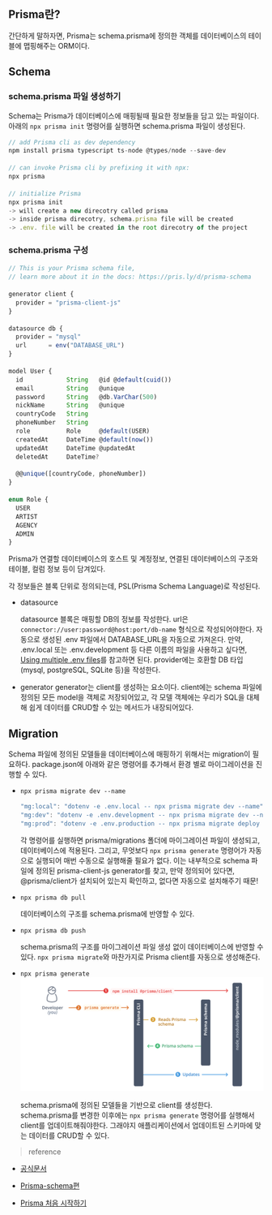 ## Prisma란?

간단하게 말하자면, Prisma는 schema.prisma에 정의한 객체를 데이터베이스의 테이블에 맵핑해주는 ORM이다.  

## Schema

### schema.prisma 파일 생성하기

Schema는 Prisma가 데이터베이스에 매핑될때 필요한 정보들을 담고 있는 파일이다. 아래의 `npx prisma init` 명령어를 실행하면 schema.prisma 파일이 생성된다.

```js
// add Prisma cli as dev dependency
npm install prisma typescript ts-node @types/node --save-dev

// can invoke Prisma cli by prefixing it with npx:
npx prisma

// initialize Prisma
npx prisma init 
-> will create a new direcotry called prisma
-> inside prisma direcotry, schema.prisma file will be created
-> .env. file will be created in the root direcotry of the project
```

### schema.prisma 구성

```js
// This is your Prisma schema file,
// learn more about it in the docs: https://pris.ly/d/prisma-schema

generator client {
  provider = "prisma-client-js"
}

datasource db {
  provider = "mysql"
  url      = env("DATABASE_URL")
}

model User {
  id            String   @id @default(cuid())
  email         String   @unique                
  password      String   @db.VarChar(500)
  nickName      String   @unique
  countryCode   String
  phoneNumber   String
  role          Role     @default(USER)
  createdAt     DateTime @default(now())
  updatedAt     DateTime @updatedAt
  deletedAt     DateTime?

  @@unique([countryCode, phoneNumber])
}

enum Role {
  USER
  ARTIST
  AGENCY
  ADMIN
}
```

Prisma가 연결할 데이터베이스의 호스트 및 계정정보, 연결된 데이터베이스의 구조와 테이블, 컬럼 정보 등이 담겨있다. 

각 정보들은 블록 단위로 정의되는데, PSL(Prisma Schema Language)로 작성된다.

- datasource

    datasource 블록은 매핑할 DB의 정보를 작성한다. url은 `connector://user:password@host:port/db-name` 형식으로 작성되어야한다. 자동으로 생성된 .env 파일에서 DATABASE_URL을 자동으로 가져온다. 만약, .env.local 또는 .env.development 등 다른 이름의 파일을 사용하고 싶다면, <a href="https://www.prisma.io/docs/orm/more/development-environment/environment-variables/using-multiple-env-files">Using multiple .env files</a>를 참고하면 된다. provider에는 호환할 DB 타입(mysql, postgreSQL, SQLite 등)을 작성한다. 

- generator
    generator는 client를 생성하는 요소이다. client에는 schema 파일에 정의된 모든 model을 객체로 저장되어있고, 각 모델 객체에는 우리가 SQL을 대체해 쉽게 데이터를 CRUD할 수 있는 메서드가 내장되어있다.

## Migration

Schema 파일에 정의된 모델들을 데이터베이스에 매핑하기 위해서는 migration이 필요하다. 
package.json에 아래와 같은 명령어를 추가해서 환경 별로 마이그레이션을 진행할 수 있다. 

- `npx prisma migrate dev --name`

    ```js
    "mg:local": "dotenv -e .env.local -- npx prisma migrate dev --name",
    "mg:dev": "dotenv -e .env.development -- npx prisma migrate dev --name",
    "mg:prod": "dotenv -e .env.production -- npx prisma migrate deploy --name"
    ```

    각 명령어를 실행하면 prisma/migrations 폴더에 마이그레이션 파일이 생성되고, 데이터베이스에 적용된다. 그리고, 무엇보다 `npx prisma generate` 명령어가 자동으로 실행되어 매번 수동으로 실행해줄 필요가 없다. 이는 내부적으로 schema 파일에 정의된 prisma-client-js generator를 찾고, 만약 정의되어 있다면, @prisma/client가 설치되어 있는지 확인하고, 없다면 자동으로 설치해주기 때문!

- `npx prisma db pull`

    데이터베이스의 구조를 schema.prisma에 반영할 수 있다.

- `npx prisma db push`

    schema.prisma의 구조를 마이그레이션 파일 생성 없이 데이터베이스에 반영할 수 있다. `npx prisma migrate`와 마찬가지로 Prisma client를 자동으로 생성해준다.

- `npx prisma generate`
    <img src="../images/prisma_generate.png"/>

    schema.prisma에 정의된 모델들을 기반으로 client를 생성한다. schema.prisma를 변경한 이후에는 `npx prisma generate` 명령어를 실행해서 client를 업데이트해줘야한다. 그래야지 애플리케이션에서 업데이트된 스키마에 맞는 데이터를 CRUD할 수 있다.

> reference

- <a href="https://www.prisma.io/docs/getting-started/setup-prisma/start-from-scratch/relational-databases-typescript-mysql">공식문서</a>

- <a href="https://medium.com/@olafdev/prisma-schema-%ED%8E%B8-2401c9609ae2">Prisma-schema편</a>

- <a href="https://www.daleseo.com/prisma/">Prisma 처음 시작하기</a>
